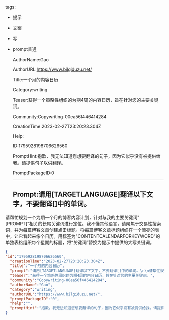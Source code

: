   tags: 
- 提示
- 文案
- 写
- prompt普通

  AuthorName:Gao

  AuthorURL:https://www.bilgiduzu.net/

  Title:一个月的内容日历

  Category:writing

  Teaser:获得一个策略性组织的为期4周的内容日历，旨在针对您的主要关键词。

  Community:Copywriting-00ea56f446414284

  CreationTime:2023-02-27T23:20:23.304Z

  Help:

  ID:1795928198706626560

  PromptHint:抱歉，我无法知道您想要翻译的句子，因为它似乎没有被提供给我。请提供句子以供翻译。

  PromptPackageID:0

  ---

  ## Prompt:请用[TARGETLANGUAGE]翻译以下文字，不要翻译[]中的单词。

请帮忙规划一个为期一个月的博客内容计划，针对与我的主要关键词"[PROMPT]"相关的长尾关键词进行定位。我不懂其他语言，请聚焦于交易性搜索词，并为每篇博客文章创建点击标题。将每篇博客文章标题组织在一个漂亮的表中，让它看起来像个日历。用标签为"CONTENTCALENDARFORKEYWORD"的单独表格组织每个星期的标题，将“关键词”替换为提示中提供的大写关键词。

  ```json
  {
  "id":"1795928198706626560",
    "creationTime":"2023-02-27T23:20:23.304Z",
    "title":"一个月的内容日历",
    "prompt":"请用[TARGETLANGUAGE]翻译以下文字，不要翻译[]中的单词。\n\n请帮忙规划一个为期一个月的博客内容计划，针对与我的主要关键词\"[PROMPT]\"相关的长尾关键词进行定位。我不懂其他语言，请聚焦于交易性搜索词，并为每篇博客文章创建点击标题。将每篇博客文章标题组织在一个漂亮的表中，让它看起来像个日历。用标签为\"CONTENTCALENDARFORKEYWORD\"的单独表格组织每个星期的标题，将“关键词”替换为提示中提供的大写关键词。",
    "teaser":"获得一个策略性组织的为期4周的内容日历，旨在针对您的主要关键词。",
    "community":"Copywriting-00ea56f446414284",
    "authorName":"Gao",
    "category":"writing",
    "authorURL":"https://www.bilgiduzu.net/",
    "promptPackageID":"0",
    "help":"",
    "promptHint":"抱歉，我无法知道您想要翻译的句子，因为它似乎没有被提供给我。请提供句子以供翻译。"
  }
  ```
